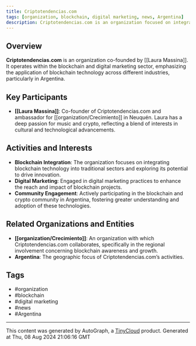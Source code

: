 ```yaml
---
title: Criptotendencias.com
tags: [organization, blockchain, digital marketing, news, Argentina]
description: Criptotendencias.com is an organization focused on integrating blockchain and digital marketing within various industries.
---
```

## Overview
**Criptotendencias.com** is an organization co-founded by [[Laura Massina]]. It operates within the blockchain and digital marketing sector, emphasizing the application of blockchain technology across different industries, particularly in Argentina.

## Key Participants
- **[[Laura Massina]]**: Co-founder of Criptotendencias.com and ambassador for [[organization/Crecimiento]] in Neuquén. Laura has a deep passion for music and crypto, reflecting a blend of interests in cultural and technological advancements.

## Activities and Interests
- **Blockchain Integration**: The organization focuses on integrating blockchain technology into traditional sectors and exploring its potential to drive innovation.
- **Digital Marketing**: Engaged in digital marketing practices to enhance the reach and impact of blockchain projects.
- **Community Engagement**: Actively participating in the blockchain and crypto community in Argentina, fostering greater understanding and adoption of these technologies.

## Related Organizations and Entities
- **[[organization/Crecimiento]]**: An organization with which Criptotendencias.com collaborates, specifically in the regional involvement concerning blockchain awareness and growth.
- **Argentina**: The geographic focus of Criptotendencias.com’s activities.

## Tags
- #organization
- #blockchain
- #digital marketing
- #news
- #Argentina

---
This content was generated by AutoGraph, a [TinyCloud](https://tinycloud.xyz/) product.
Generated at  Thu, 08 Aug 2024 21:06:16 GMT